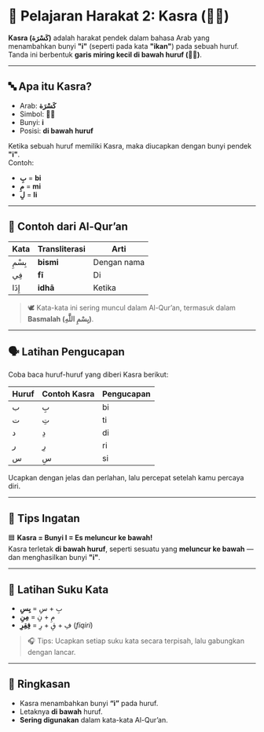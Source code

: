 # 💠 Pelajaran Harakat 2: Kasra (◌ِ)

**Kasra (كَسْرَة)** adalah harakat pendek dalam bahasa Arab yang menambahkan bunyi **"i"** (seperti pada kata **"ikan"**) pada sebuah huruf. Tanda ini berbentuk **garis miring kecil di bawah huruf (◌ِ)**.

---

## 🔤 Apa itu Kasra?

- Arab: **كَسْرَة**
- Simbol: **◌ِ**
- Bunyi: **i**
- Posisi: **di bawah huruf**

Ketika sebuah huruf memiliki Kasra, maka diucapkan dengan bunyi pendek **"i"**.  
Contoh:

- **بِ** = **bi**
- **مِ** = **mi**
- **لِ** = **li**

---

## 📖 Contoh dari Al-Qur’an

| Kata   | Transliterasi | Arti        |
| ------ | ------------- | ----------- |
| بِسْمِ | **bismi**     | Dengan nama |
| فِي    | **fī**        | Di          |
| إِذَا  | **idhā**      | Ketika      |

> 🕊️ Kata-kata ini sering muncul dalam Al-Qur’an, termasuk dalam **Basmalah (بِسْمِ اللَّهِ)**.

---

## 🗣️ Latihan Pengucapan

Coba baca huruf-huruf yang diberi Kasra berikut:

| Huruf | Contoh Kasra | Pengucapan |
| ----- | ------------ | ---------- |
| ب     | بِ           | bi         |
| ت     | تِ           | ti         |
| د     | دِ           | di         |
| ر     | رِ           | ri         |
| س     | سِ           | si         |

Ucapkan dengan jelas dan perlahan, lalu percepat setelah kamu percaya diri.

---

## 🧠 Tips Ingatan

🟦 **Kasra = Bunyi I = Es meluncur ke bawah!**  
Kasra terletak **di bawah huruf**, seperti sesuatu yang **meluncur ke bawah** — dan menghasilkan bunyi **"i"**.

---

## 📝 Latihan Suku Kata

- بِ + سِ = **بِسِ**
- مِ + نِ = **مِنِ**
- فِ + قِ + رِ = **فِقِرِ** (_fiqiri_)

> 🎧 Tips: Ucapkan setiap suku kata secara terpisah, lalu gabungkan dengan lancar.

---

## 📌 Ringkasan

- Kasra menambahkan bunyi **“i”** pada huruf.
- Letaknya **di bawah** huruf.
- **Sering digunakan** dalam kata-kata Al-Qur’an.
